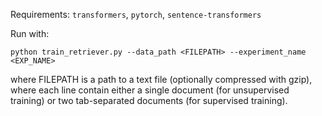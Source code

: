 Requirements: `transformers`, `pytorch`, `sentence-transformers`

Run with: 
```
python train_retriever.py --data_path <FILEPATH> --experiment_name <EXP_NAME>
```

where FILEPATH is a path to a text file (optionally compressed with gzip), where each line contain either a single document (for unsupervised training) or two tab-separated documents (for supervised training).
